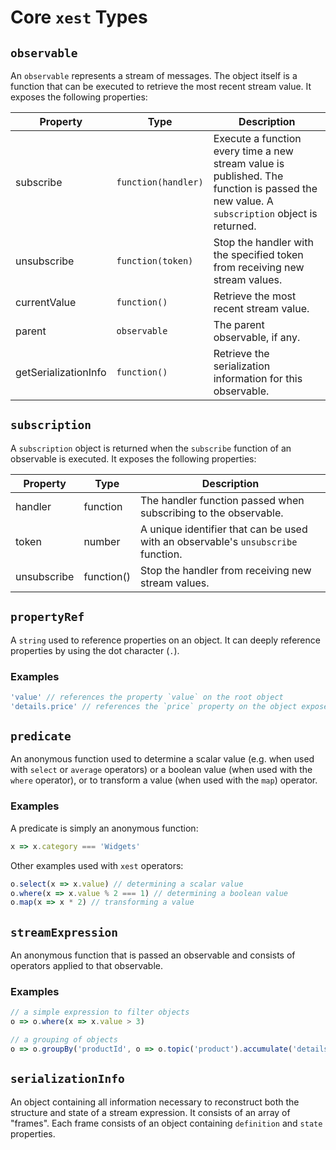# Core `xest` Types

## `observable`

An `observable` represents a stream of messages. The object itself is a function that can be executed to retrieve the 
most recent stream value. It exposes the following properties:

Property|Type|Description
---|---|---
subscribe|`function(handler)`|Execute a function every time a new stream value is published. The function is passed the new value. A `subscription` object is returned.
unsubscribe|`function(token)`|Stop the handler with the specified token from receiving new stream values.
currentValue|`function()`|Retrieve the most recent stream value.
parent|`observable`|The parent observable, if any.
getSerializationInfo|`function()`|Retrieve the serialization information for this observable.

## `subscription`

A `subscription` object is returned when the `subscribe` function of an observable is executed. It exposes the 
following properties:

Property|Type|Description
---|---|---
handler|function|The handler function passed when subscribing to the observable.
token|number|A unique identifier that can be used with an observable's `unsubscribe` function.
unsubscribe|function()|Stop the handler from receiving new stream values.

## `propertyRef`

A `string` used to reference properties on an object. It can deeply reference properties by using the dot character 
(`.`).

### Examples

```javascript
'value' // references the property `value` on the root object
'details.price' // references the `price` property on the object exposed on `details` property of the root object
```

## `predicate`

An anonymous function used to determine a scalar value (e.g. when used with `select` or `average` operators) or a
boolean value (when used with the `where` operator), or to transform a value (when used with the `map`) operator.

### Examples

A predicate is simply an anonymous function:

```javascript
x => x.category === 'Widgets'
```

Other examples used with `xest` operators:

```javascript
o.select(x => x.value) // determining a scalar value
o.where(x => x.value % 2 === 1) // determining a boolean value
o.map(x => x * 2) // transforming a value 
```

## `streamExpression`

An anonymous function that is passed an observable and consists of operators applied to that observable.

### Examples

```javascript
// a simple expression to filter objects
o => o.where(x => x.value > 3) 

// a grouping of objects 
o => o.groupBy('productId', o => o.topic('product').accumulate('details')) 
```

## `serializationInfo`

An object containing all information necessary to reconstruct both the structure and state of a stream expression. It
consists of an array of "frames". Each frame consists of an object containing `definition` and `state` properties.